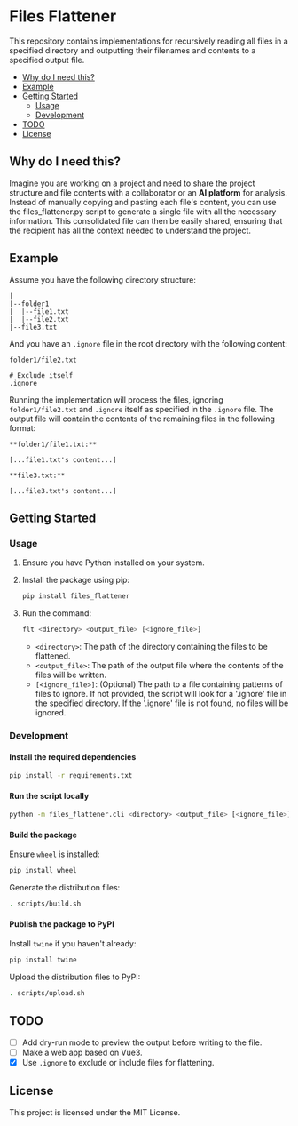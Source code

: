# Files Flattener

This repository contains implementations for recursively reading all files in a specified directory and outputting their filenames and contents to a specified output file.

- [Why do I need this?](#why-do-i-need-this)
- [Example](#example)
- [Getting Started](#getting-started)
  - [Usage](#usage)
  - [Development](#development)
- [TODO](#todo)
- [License](#license)

## Why do I need this?

Imagine you are working on a project and need to share the project structure and file contents with a collaborator or an **AI platform** for analysis. Instead of manually copying and pasting each file's content, you can use the files_flattener.py script to generate a single file with all the necessary information. This consolidated file can then be easily shared, ensuring that the recipient has all the context needed to understand the project.

## Example

Assume you have the following directory structure:

```
|
|--folder1
|  |--file1.txt
|  |--file2.txt
|--file3.txt
```

And you have an `.ignore` file in the root directory with the following content:

```
folder1/file2.txt

# Exclude itself
.ignore
```

Running the implementation will process the files, ignoring `folder1/file2.txt` and `.ignore` itself as specified in the `.ignore` file. The output file will contain the contents of the remaining files in the following format:

```
**folder1/file1.txt:**

[...file1.txt's content...]

**file3.txt:**

[...file3.txt's content...]
```

## Getting Started

### Usage

1. Ensure you have Python installed on your system.
2. Install the package using pip:
   ```sh
   pip install files_flattener
   ```
3. Run the command:

   ```sh
   flt <directory> <output_file> [<ignore_file>]
   ```

   - `<directory>`: The path of the directory containing the files to be flattened.
   - `<output_file>`: The path of the output file where the contents of the files will be written.
   - `[<ignore_file>]`: (Optional) The path to a file containing patterns of files to ignore. If not provided, the script will look for a '.ignore' file in the specified directory. If the '.ignore' file is not found, no files will be ignored.

### Development

#### Install the required dependencies

```sh
pip install -r requirements.txt
```

#### Run the script locally

```sh
python -m files_flattener.cli <directory> <output_file> [<ignore_file>]
```

#### Build the package

Ensure `wheel` is installed:

```sh
pip install wheel
```

Generate the distribution files:

```sh
. scripts/build.sh
```

#### Publish the package to PyPI

Install `twine` if you haven't already:

```sh
pip install twine
```

Upload the distribution files to PyPI:

```sh
. scripts/upload.sh
```

## TODO

- [ ] Add dry-run mode to preview the output before writing to the file.
- [ ] Make a web app based on Vue3.
- [x] Use `.ignore` to exclude or include files for flattening.

## License

This project is licensed under the MIT License.
